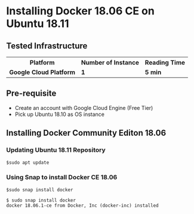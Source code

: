 # Installing Docker 18.06 CE on Ubuntu 18.11


## Tested Infrastructure

<table class="tg">
  <tr>
    <th class="tg-yw4l"><b>Platform</b></th>
    <th class="tg-yw4l"><b>Number of Instance</b></th>
    <th class="tg-yw4l"><b>Reading Time</b></th>
    
  </tr>
  <tr>
    <td class="tg-yw4l"><b> Google Cloud Platform</b></td>
    <td class="tg-yw4l"><b>1</b></td>
    <td class="tg-yw4l"><b>5 min</b></td>
    
  </tr>
  
</table>

## Pre-requisite

- Create an account with Google Cloud Engine (Free Tier)
- Pick up Ubuntu 18.10 as OS instance


## Installing Docker Community Editon 18.06

### Updating Ubuntu 18.11 Repository

```
$sudo apt update
```

### Using Snap to install Docker CE 18.06

```
$sudo snap install docker
```

```
$ sudo snap install docker
docker 18.06.1-ce from Docker, Inc (docker-inc) installed
```


